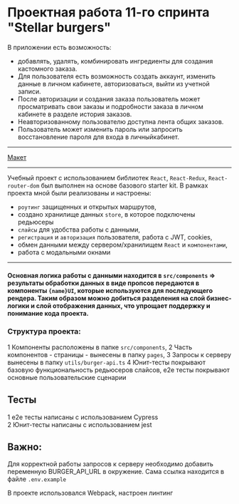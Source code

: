 # Проектная работа 11-го спринта "Stellar burgers"

В приложении есть возможность:
-  добавлять, удалять, комбинировать ингредиенты для создания кастомного заказа. 
- Для пользователя есть возможность создать аккаунт, изменить данные в личном кабинете, авторизоваться, выйти из учетной записи. 
- После авторизации и создания заказа пользователь может просматривать свои заказы и подробности заказа в личном кабинете в разделе история заказов. 
- Неавторизованному пользователю доступна лента общих заказов. 
- Пользователь может изменить пароль или запросить восстановление пароля для входа в личныйкабинет. 
_____
[Макет](<https://www.figma.com/file/vIywAvqfkOIRWGOkfOnReY/React-Fullstack_-Проектные-задачи-(3-месяца)_external_link?type=design&node-id=0-1&mode=design>)

----------------
Учебный проект с использованием библиотек `React`, `React-Redux`, `React-router-dom` был выполнен на основе базового starter kit. В рамках проекта мной были реализованы и настроены:

- `роутинг` защищенных и открытых маршрутов, 
-  создано хранилище данных `store`, в которое подключены редьюсеры
- `слайсы` для удобства работы с данными,
- `регистрация` и `авторизация` пользователя, работа с JWT, cookies,
- обмен данными между сервером/хранилищем `React` и `компонентами`,
- работа с модальными окнами
---
#### Основная логика работы с данными находится в `src/components` => результаты обработки данных в виде пропсов передаются в компоненты `{name}UI`, которые используются для последующего рендера. Таким образом можно добиться разделения на слой бизнес-логики и слой отображения данных, что упрощает поддержку и понимание кода проекта. 

### Структура проекта: 

1  Компоненты расположены в папке `src/components`,
2  Часть компонентов - страницы - вынесены в папку `pages`,
3  Запросы к серверу вынесены в папку `utils/burger-api.ts`
4  Юнит-тесты покрывают базовую функциональность редьюсеров слайсов, е2е тесты покрывают основные пользовательские сценарии

## Тесты

1  е2е тесты написаны с использованием Cypress  
2  Юнит-тесты написаны с использованием jest

## Важно:
Для корректной работы запросов к серверу необходимо добавить переменную BURGER_API_URL в окружение. Сама ссылка находится в файле `.env.example`

В проекте использовалcя Webpack, настроен линтинг


